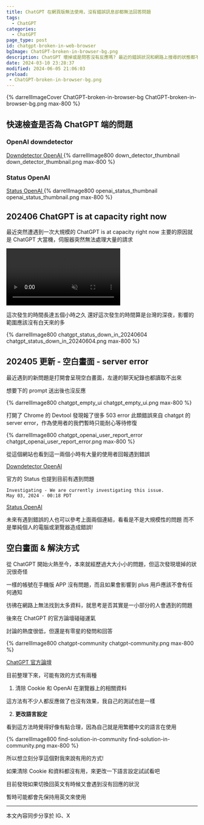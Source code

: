 ```yaml
---
title: ChatGPT 在網頁版無法使用，沒有錯誤訊息卻都無法回答問題
tags:
  - ChatGPT
categories:
  - ChatGPT
page_type: post
id: chatgpt-broken-in-web-browser
bgImage: ChatGPT-broken-in-browser-bg.png
description: ChatGPT 壞掉或是問答沒有反應嗎? 最近的錯誤狀況和網路上搜尋的狀態都不太相同，沒有明顯的錯誤訊息，但就是一直無法問答，最後發現可能只是語言的設定問題!
date: 2024-03-10 23:28:37
modified: 2024-06-05 21:06:03
preload: 
 - ChatGPT-broken-in-browser-bg.png
---
```


{% darrellImageCover ChatGPT-broken-in-browser-bg ChatGPT-broken-in-browser-bg.png max-800 %}

## 快速檢查是否為 ChatGPT 端的問題

### OpenAI downdetector
<a href="https://downdetector.com/status/openai/"><i class="fa-solid fa-link"></i><span> Downdetector OpenAI </span></a>
{% darrellImage800 down_detector_thumbnail down_detector_thumbnail.png max-800 %}

### Status OpenAI
<a href="https://status.openai.com/"><i class="fa-solid fa-link"></i><span> Status OpenAI </span></a>
{% darrellImage800 openai_status_thumbnail openai_status_thumbnail.png max-800 %}

## 202406 ChatGPT is at capacity right now

最近突然遭遇到一次大規模的 ChatGPT is at capacity right now
主要的原因就是 ChatGPT 大當機，伺服器突然無法處理大量的請求

<video autoplay loop muted playsinline>
    <source src="./chatgpt_down_20240604.webm" type="video/webm">
    <img src="https://i.imgur.com/le2dqA4.gif" alt="Fallback GIF">
</video>



這次發生的時間長達五個小時之久
還好這次發生的時間算是台灣的深夜，影響的範圍應該沒有白天來的多

{% darrellImage800 chatgpt_status_down_in_20240604 chatgpt_status_down_in_20240604.png max-800 %}

## 202405 更新 - 空白畫面 - server error

最近遇到的新問題是打開會呈現空白畫面，左邊的聊天紀錄也都讀取不出來

想要下的 prompt 送出後也沒反應

{% darrellImage800 chatgpt_empty_ui chatgpt_empty_ui.png max-800 %}

打開了 Chrome 的 Devtool 發現報了很多 503 error
此類錯誤來自 chatgpt 的 server error，作為使用者的我們暫時只能耐心等待修復

{% darrellImage800 chatgpt_openai_user_report_error chatgpt_openai_user_report_error.png max-800 %}

從這個網站也看到這一兩個小時有大量的使用者回報遇到錯誤

<a href="https://downdetector.com/status/openai/"><i class="fa-solid fa-link"></i><span> Downdetector OpenAI </span></a>

官方的 Status 也提到目前有遇到問題
```
Investigating - We are currently investigating this issue.
May 03, 2024 - 00:18 PDT
```
<a href="https://status.openai.com/"><i class="fa-solid fa-link"></i><span> Status OpenAI </span></a>

未來有遇到錯誤的人也可以參考上面兩個連結，看看是不是大規模性的問題
而不是單純個人的電腦或瀏覽器造成錯誤!

## 空白畫面 & 解決方式

從 ChatGPT 開始火熱至今，本來就經歷過大大小小的問題，但這次發現壞掉的狀況很奇怪

一樣的帳號在手機版 APP 沒有問題，而且如果會影響到 plus 用戶應該不會有任何通知

彷彿在網路上無法找到太多資料，就思考是否其實是一小部分的人會遇到的問題

後來在 ChatGPT 的官方論壇碰碰運氣

討論的熱度很低，但還是有零星的發問和回答

{% darrellImage800 chatgpt-community chatgpt-community.png max-800 %}

<a href="https://community.openai.com/"><i class="fa-solid fa-link"></i><span> ChatGPT 官方論壇 </span></a>

目前整理下來，可能有效的方式有兩種

1. 清除 Cookie 和 OpenAI 在瀏覽器上的相關資料

這方法有不少人都反應做了也沒有效果，我自己的測試也是一樣

2. **更改語言設定**

看到這方法時覺得好像有點合理，因為自己就是用繁體中文的語言在使用

{% darrellImage800 find-solution-in-community find-solution-in-community.png max-800 %}

所以想立刻分享這個對我來說有用的方式!

如果清除 Cookie 和資料都沒有用，來更改一下語言設定試試看吧

目前發現如果切換回英文有時候又會遇到沒有回應的狀況

暫時可能都會先保持用英文來使用

---

本文內容同步分享於 IG、X

<blockquote class="twitter-tweet" data-lang="zh-tw" data-theme="dark" data-align="center" data-cards="hidden"> <a href="https://twitter.com/DarrellMarTech/status/1766297215935586357"></a></blockquote> <script async src="https://platform.twitter.com/widgets.js" charset="utf-8"></script>

